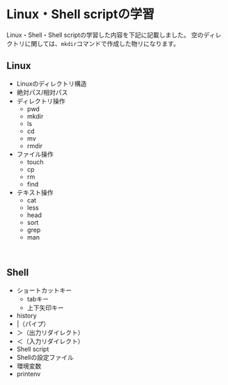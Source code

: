 # Linux・Shell scriptの学習

 Linux・Shell・Shell scriptの学習した内容を下記に記載しました。
 空のディレクトリに関しては、`mkdir`コマンドで作成した物リになります。
</br>

## Linux

- Linuxのディレクトリ構造
- 絶対パス/相対パス
- ディレクトリ操作
  - pwd
  - mkdir
  - ls
  - cd
  - mv
  - rmdir
- ファイル操作
  - touch
  - cp
  - rm
  - find
- テキスト操作
  - cat
  - less
  - head
  - sort
  - grep
  - man
</br>

## Shell

- ショートカットキー
  - tabキー
  - 上下矢印キー
- history
- |（パイプ）
- ＞（出力リダイレクト）
- ＜（入力リダイレクト）
- Shell script
- Shellの設定ファイル
- 環境変数
- printenv
